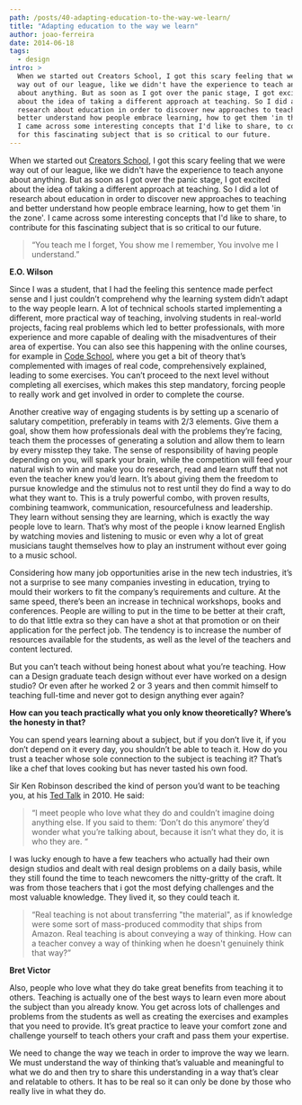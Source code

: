 ```yaml
---
path: /posts/40-adapting-education-to-the-way-we-learn/
title: "Adapting education to the way we learn"
author: joao-ferreira
date: 2014-06-18
tags:
  - design
intro: >
  When we started out Creators School, I got this scary feeling that we were
  way out of our league, like we didn't have the experience to teach anyone
  about anything. But as soon as I got over the panic stage, I got excited
  about the idea of taking a different approach at teaching. So I did a lot of
  research about education in order to discover new approaches to teaching and
  better understand how people embrace learning, how to get them 'in the zone'.
  I came across some interesting concepts that I'd like to share, to contribute
  for this fascinating subject that is so critical to our future.
---
```


When we started out [Creators School](https://cs.groupbuddies.com/), I got this scary feeling that we were way out of our league, like we didn't have the experience to teach anyone about anything. But as soon as I got over the panic stage, I got excited about the idea of taking a different approach at teaching. So I did a lot of research about education in order to discover new approaches to teaching and better understand how people embrace learning, how to get them 'in the zone'. I came across some interesting concepts that I'd like to share, to contribute for this fascinating subject that is so critical to our future.

> “You teach me I forget, You show me I remember, You involve me I understand.” 
	
**E.O. Wilson**

Since I was a student, that I had the feeling this sentence made perfect sense and I just couldn’t comprehend why the learning system didn’t adapt to the way people learn. A lot of technical schools started implementing a different, more practical way of teaching, involving students in real-world projects, facing real problems which led to better professionals, with more experience and more capable of dealing with the misadventures of their area of expertise. You can also see this happening with the online courses, for example in [Code School](https://www.codeschool.com), where you get a bit of theory that’s complemented with images of real code, comprehensively explained, leading to some exercises. You can’t proceed to the next level without completing all exercises, which makes this step mandatory, forcing people to really work and get involved in order to complete the course. 

Another creative way of engaging students is by setting up a scenario of salutary competition, preferably in teams with 2/3 elements. Give them a goal, show them how professionals deal with the problems they’re facing, teach them the processes of generating a solution and allow them to learn by every misstep they take. The sense of responsibility of having people depending on you, will spark your brain, while the competition will feed your natural wish to win and make you do research, read and learn stuff that not even the teacher knew you’d learn. It’s about giving them the freedom to pursue knowledge and the stimulus not to rest until they do find a way to do what they want to. This is a truly powerful combo, with proven results, combining teamwork,  communication, resourcefulness and leadership. They learn without sensing they are learning, which is exactly the way people love to learn. That’s why most of the people i know learned English by watching movies and listening to music or even why a lot of great musicians taught themselves how to play an instrument without ever going to a music school. 

Considering how many job opportunities arise in the new tech industries, it’s not a surprise to see many companies investing in education, trying to mould their workers to fit the company’s requirements and culture. At the same speed, there’s been an increase in technical workshops, books and conferences. People are willing to put in the time to be better at their craft, to do that little extra so they can have a shot at that promotion or on their application for the perfect job. The tendency is to increase the number of resources available for the students, as well as the level of the teachers and content lectured. 

But you can’t teach without being honest about what you’re teaching. How can a Design graduate teach design without ever have worked on a design studio?  Or even after he worked 2 or 3 years and then commit himself to teaching full-time and never got to design anything ever again? 

**How can you teach practically what you only know theoretically? Where’s the honesty in that?**

You can spend years learning about a subject, but if you don’t live it, if you don’t depend on it every day, you shouldn’t be able to teach it. How do you trust a teacher whose sole connection to the subject is teaching it?  That’s like a chef that loves cooking but has never tasted his own food. 

Sir Ken Robinson described the kind of person you’d want to be teaching you, at his [Ted Talk](https://www.ted.com/talks/ken_robinson_how_to_escape_education_s_death_valley) in 2010. He said: 

>“I meet people who love what they do and couldn’t imagine doing anything else. If you said to them: ‘Don’t do this anymore’ they’d wonder what you’re talking about, because it isn’t what they do, it is who they are. “

I was lucky enough to have a few teachers who actually had their own design studios and dealt with real design problems on a daily basis, while they still found the time to teach newcomers the nitty-gritty of the craft. It was from those teachers that i got the most defying challenges and the most valuable knowledge. They lived it, so they could teach it. 

> “Real teaching is not about transferring "the material", as if knowledge were some sort of mass-produced commodity that ships from Amazon. Real teaching is about conveying a way of thinking. How can a teacher convey a way of thinking when he doesn't genuinely think that way?”

**Bret Victor**

Also, people who love what they do take great benefits from teaching it to others. Teaching is actually one of the best ways to learn even more about the subject than you already know. You get across lots of challenges and problems from the students as well as creating the exercises and examples that you need to provide. It’s great practice to leave your comfort zone and challenge yourself to teach others your craft and pass them your expertise. 

We need to change the way we teach in order to improve the way we learn. We must understand the way of thinking that’s valuable and meaningful to what we do and then try to share this understanding in a way that’s clear and relatable to others. It has to be real so it can only be done by those who really live in what they do.
